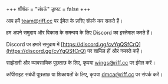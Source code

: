 +++
शीर्षक = "संपर्क"
ड्राफ्ट = false
+++


आप हमें [team@riff.cc](mailto:team@riff.cc) पर ईमेल के ज़रिए संपर्क कर सकते हैं।

हम अपने समुदाय और विकास के समन्वय के लिए Discord का इस्तेमाल करते हैं।

Discord पर हमारे समुदाय में [https://discord.gg/cvYgQSfCrQ](https://discord.gg/cvYgQSfCrQ) पर शामिल हों और नमस्ते कहें।

साझेदारी और व्यावसायिक पूछताछ के लिए, कृपया [wings@riff.cc](mailto:wings@riff.cc) पर ईमेल करें।

कॉपीराइट संबंधी पूछताछ या शिकायतों के लिए, कृपया [dmca@riff.cc](mailto:dmca@riff.cc) पर संपर्क करें।